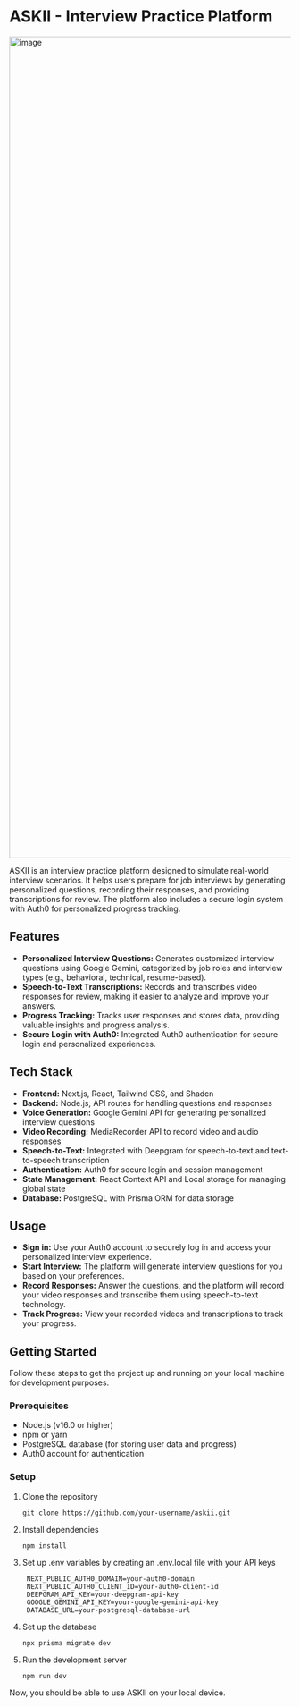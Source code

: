 # ASKII - Interview Practice Platform

<img width="1470" alt="image" src="https://github.com/user-attachments/assets/352ca3d5-5ac5-4a1b-8603-5ee92bfe715b" />

ASKII is an interview practice platform designed to simulate real-world interview scenarios. It helps users prepare for job interviews by generating personalized questions, recording their responses, and providing transcriptions for review. The platform also includes a secure login system with Auth0 for personalized progress tracking.

## Features

- **Personalized Interview Questions:** Generates customized interview questions using Google Gemini, categorized by job roles and interview types (e.g., behavioral, technical, resume-based).
- **Speech-to-Text Transcriptions:** Records and transcribes video responses for review, making it easier to analyze and improve your answers.
- **Progress Tracking:** Tracks user responses and stores data, providing valuable insights and progress analysis.
- **Secure Login with Auth0:** Integrated Auth0 authentication for secure login and personalized experiences.

## Tech Stack

- **Frontend:** Next.js, React, Tailwind CSS, and Shadcn
- **Backend:** Node.js, API routes for handling questions and responses
- **Voice Generation:** Google Gemini API for generating personalized interview questions
- **Video Recording:** MediaRecorder API to record video and audio responses
- **Speech-to-Text:** Integrated with Deepgram for speech-to-text and text-to-speech transcription
- **Authentication:** Auth0 for secure login and session management
- **State Management:** React Context API and Local storage for managing global state
- **Database:** PostgreSQL with Prisma ORM for data storage

## Usage
- **Sign in:** Use your Auth0 account to securely log in and access your personalized interview experience.
- **Start Interview:** The platform will generate interview questions for you based on your preferences.
- **Record Responses:** Answer the questions, and the platform will record your video responses and transcribe them using speech-to-text technology.
- **Track Progress:** View your recorded videos and transcriptions to track your progress.

## Getting Started

Follow these steps to get the project up and running on your local machine for development purposes.

### Prerequisites

- Node.js (v16.0 or higher)
- npm or yarn
- PostgreSQL database (for storing user data and progress)
- Auth0 account for authentication

### Setup

1. Clone the repository
   ```
   git clone https://github.com/your-username/askii.git
2. Install dependencies
   ```
   npm install
4. Set up .env variables by creating an .env.local file with your API keys
   ```
    NEXT_PUBLIC_AUTH0_DOMAIN=your-auth0-domain
    NEXT_PUBLIC_AUTH0_CLIENT_ID=your-auth0-client-id
    DEEPGRAM_API_KEY=your-deepgram-api-key
    GOOGLE_GEMINI_API_KEY=your-google-gemini-api-key
    DATABASE_URL=your-postgresql-database-url
6. Set up the database
   ```
   npx prisma migrate dev
7. Run the development server
   ```
   npm run dev
Now, you should be able to use ASKII on your local device. 



